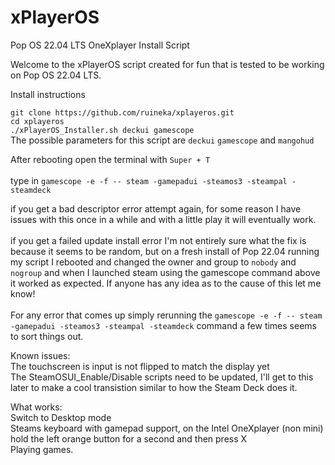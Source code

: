 # xPlayerOS
Pop OS 22.04 LTS OneXplayer Install Script

Welcome to the xPlayerOS script created for fun that is tested to be working on Pop OS 22.04 LTS.

Install instructions

`git clone https://github.com/ruineka/xplayeros.git`\
`cd xplayeros`\
`./xPlayerOS_Installer.sh deckui gamescope`\
The possible parameters for this script are `deckui` `gamescope` and `mangohud`

After rebooting open the terminal with `Super + T`\
\
type in `gamescope -e -f -- steam -gamepadui -steamos3 -steampal -steamdeck`


if you get a bad descriptor error attempt again, for some reason I have issues with this once in a while and with a little play it will eventually work.\
\
if you get a failed update install error I'm not entirely sure what the fix is because it seems to be random, but on a fresh install of Pop 22.04 running my script I rebooted and changed the owner and group to `nobody` and `nogroup` and when I launched steam using the gamescope command above it worked as expected. If anyone has any idea as to the cause of this let me know!\
\
For any error that comes up simply rerunning the `gamescope -e -f -- steam -gamepadui -steamos3 -steampal -steamdeck` command a few times seems to sort things out.

Known issues:\
The touchscreen is input is not flipped to match the display yet\
The SteamOSUI_Enable/Disable scripts need to be updated, I'll get to this later to make a cool transistion similar to how the Steam Deck does it.

What works:\
Switch to Desktop mode\
Steams keyboard with gamepad support, on the Intel OneXplayer (non mini) hold the left orange button for a second and then press X\
Playing games.
